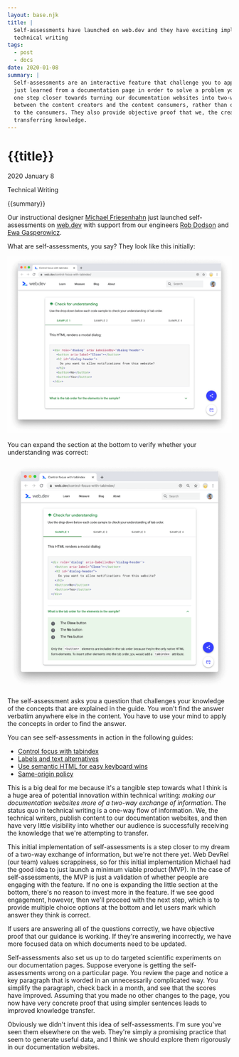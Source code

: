 ```yaml
---
layout: base.njk
title: |
  Self-assessments have launched on web.dev and they have exciting implications for
  technical writing
tags: 
  - post
  - docs
date: 2020-01-08
summary: |
  Self-assessments are an interactive feature that challenge you to apply the knowledge that you
  just learned from a documentation page in order to solve a problem you've never seen before. They're
  one step closer towards turning our documentation websites into two-way exchanges of information,
  between the content creators and the content consumers, rather than one-way flows, from the creators
  to the consumers. They also provide objective proof that we, the creators, are successfully
  transferring knowledge.
---
```


<h1 id="title">{{title}}</h1>

<p id="time">
  <time datetime="2020-01-08">2020 January 8</time>
</p>

<p id="category">Technical Writing</p>

<p id="summary">
  {{summary}}
</p>

Our instructional designer <a href="https://www.linkedin.com/in/mfriesenhahn/">Michael
Friesenhahn</a> just launched self-assessments on <a href="https://web.dev">web.dev</a> with support
from our engineers <a href="https://www.linkedin.com/in/mrdodson/">Rob Dodson</a> and
<a href="https://www.linkedin.com/in/egasperowicz/">Ewa Gasperowicz</a>.

What are self-assessments, you say? They look like this initially:

![The initial presentation of a self-assessment](/media/closed.png)

You can expand the section at the bottom to verify whether your understanding was correct:

![The presentation of a self-assessment UI after you interact with it](/media/open.png)

The self-assessment asks you a question that challenges your knowledge of the concepts that are
explained in the guide. You won't find the answer verbatim anywhere else in the content. You have
to use your mind to apply the concepts in order to find the answer.

You can see self-assessments in action in the following guides:

<ul>
  <li><a href="https://web.dev/control-focus-with-tabindex">Control focus with tabindex</a></li>
  <li><a href="https://web.dev/labels-and-text-alternatives">Labels and text alternatives</a></li>
  <li><a href="https://web.dev/use-semantic-html">Use semantic HTML for easy keyboard wins</a></li>
  <li><a href="https://web.dev/same-origin-policy">Same-origin policy</a></li>
</ul>

This is a big deal for me because it's a tangible step towards what I think is a huge area of 
potential innovation within technical writing: *making our documentation websites more of a two-way
exchange of information*. The status quo in technical writing is a one-way flow of information. 
We, the technical writers, publish content to our documentation websites, and then have very little
visibility into whether our audience is successfully receiving the knowledge that we're attempting
to transfer.

This initial implementation of self-assessments is a step closer to my dream of a two-way exchange
of information, but we're not there yet. Web DevRel (our team) values scrappiness, so for this initial
implementation Michael had the good idea to just launch a minimum viable product (MVP). In the case of
self-assessments, the MVP is just a validation of whether people are engaging with the feature.
If no one is expanding the little section at the bottom, there's no reason to invest more in the
feature. If we see good engagement, however, then we'll proceed with the next step, which is to
provide multiple choice options at the bottom and let users mark which answer they think is correct.

If users are answering all of the questions correctly, we have objective proof that our guidance
is working. If they're answering incorrectly, we have more focused data on which documents need to
be updated.

Self-assessments also set us up to do targeted scientific experiments on our documentation pages.
Suppose everyone is getting the self-assessments wrong on a particular page. You review the page and notice
a key paragraph that is worded in an unnecessarily complicated way. You simplify the paragraph,
check back in a month, and see that the scores have improved. Assuming that
you made no other changes to the page, you now have very concrete proof that using simpler sentences
leads to improved knowledge transfer.

Obviously we didn't invent this idea of self-assessments. I'm sure you've seen them elsewhere on the
web. They're simply a promising practice that seem to generate useful data, and I think we should
explore them rigorously in our documentation websites.